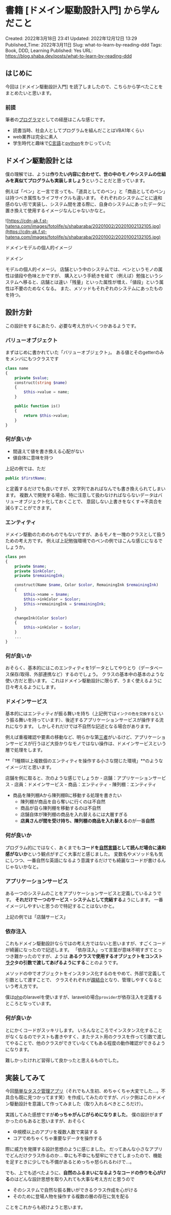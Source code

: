 # 書籍 [ドメイン駆動設計入門] から学んだこと

Created: 2022年3月18日 23:41
Updated: 2022年12月12日 13:29
Published_Time: 2022年3月11日
Slug: what-to-learn-by-reading-ddd
Tags: Book, DDD, Learning
Published: Yes
URL: https://blog.shaba.dev/posts/what-to-learn-by-reading-ddd

## はじめに

今回は [ドメイン駆動設計入門] を読了しましたので、こちらから学べたことをまとめたいと思います。

### 前提

筆者の[プログラマ](http://d.hatena.ne.jp/keyword/%A5%D7%A5%ED%A5%B0%A5%E9%A5%DE)としての経歴はこんな感じです。

- 読書当時、社会人としてプログラムを組んだことはVBA1年くらい
- web業界は完全に素人
- 学生時代と趣味で[C言語](http://d.hatena.ne.jp/keyword/C%B8%C0%B8%EC)と[python](http://d.hatena.ne.jp/keyword/python)をかじっていた

## ドメイン駆動設計とは

僕の理解では、ようは**作りたい内容に合わせて、世の中のモノやシステムの仕組みを真似てプログラムも実装しましょう**ということだと思っています。

例えば「ペン」と一言で言っても、「道具としてのペン」と「商品としてのペン」は持つべき属性もライフサイクルも違います。 それぞれのシステムごとに違和感のない形で実装し、システム間を渡る際に、自身のシステムにあったデータに置き換えて使用するイメージなんじゃないかなと。

![https://cdn-ak.f.st-hatena.com/images/fotolife/s/shabaraba/20201002/20201002132105.jpg](https://cdn-ak.f.st-hatena.com/images/fotolife/s/shabaraba/20201002/20201002132105.jpg)

ドメインモデルの個人的イメージ

ドメイン

モデルの個人的イメージ。 店舗という中のシステムでは、ペンというモノの属性は値段や色味とかですが、 購入という手続きを経て（例えば）勉強というシステムへ移ると、店舗とは違い「残量」といった属性が増え、「値段」という属性は不要のためなくなる。 また、メソッドもそれぞれのシステムにあったものを持つ。

## 設計方針

この設計をするにあたり、必要な考え方がいくつかあるようです。

### バリューオブジェクト

まずはじめに書かれていた「バリューオブジェクト」。 ある値とそのgetterのみをメンバにもつクラスです

```php
class name
{
    private $value;
    construct(string $name)
    {
        $this->value = name;
    }

    public function is()
    {
        return $this->value;
    }
}

```

### 何が良いか

- 間違えて値を書き換える心配がない
- 値自体に意味を持つ

上記の例では、ただ

```php
public $firstName;

```

と定義するだけでも良いですが、文字列であればなんでも書き換えられてしまいます。 複数人で開発する場合、特に注意して扱わなければならないデータはバリューオブジェクト化しておくことで、 意図しない上書きをなくす→不具合を減らすことができます。

### エンティティ

ドメイン駆動のためのものでもないですが、あるモノを一塊のクラスとして扱うための考え方です。 例えば上記勉強環境でのペンの例ではこんな感じになるでしょうか。

```php
class pen
{
    private $name;
    private $inkColor;
    private $remainingInk;

    construct(Name $name, Color $color, RemainingInk $remainingInk)
    {
        $this->name = $name;
        $this->inkColor = $color;
        $this->remainingInk = $remainingInk;
    }

    changeInk(Color $color)
    {
        $this->inkColor = $color;
    }
    ...
}

```

### 何が良いか

おそらく、基本的にはこのエンティティを1データとしてやりとり（データベース保存/取得、外部連携など）するのでしょう。 クラスの基本中の基本のような使い方だと思います。 これはドメイン駆動設計に限らず、うまく使えるように日々考えるようにします。

### ドメインサービス

基本的にはエンティティが振る舞いを持ち（上記例では`インクの色を交換する`という振る舞いを持っています）、後述するアプリケーションサービスが操作する流れになります。 しかしそれだけでは不自然な記述となる場合があります。

例えば重複確認や要素の移動など、明らかな第[三者](http://d.hatena.ne.jp/keyword/%BB%B0%BC%D4)がいるけど、アプリケーションサービスが行うほど大掛かりなモノではない操作は、ドメインサービスという層で処理をします。

**「1種類以上複数個のエンティティを操作する小さな閉じた環境」**のようなイメージだと思います。

店舗を例に取ると、次のような感じでしょうか - 店舗：アプリケーションサービス - 店員：ドメインサービス - 商品：エンティティ - 陳列棚：エンティティ

- 商品を陳列棚Aから陳列棚Bに移動する処理を書きたい
    - 陳列棚が商品を自ら奪いに行くのは不自然
    - 商品が自ら陳列棚を移動するのは不自然
    - 店舗自体が陳列棚の商品を入れ替えるには大層すぎる
    - **店員さんが間を受け持ち、陳列棚の商品を入れ替える**のが一番**自然**

### 何が良いか

プログラム的にではなく、あくまでも**コードを[自然言語](http://d.hatena.ne.jp/keyword/%BC%AB%C1%B3%B8%C0%B8%EC)として読んだ場合に違和感がないか**という観点がすごく大事だと感じました。 変数名やメソッド名も気にしつつ、一番自然な英語になるよう意識するだけでも綺麗なコードが書けるんじゃないかなと。

### アプリケーションサービス

ある一つのシステムのことをアプリケーションサービスと定義しているようです。 **それだけで一つのサービス・システムとして完結する**ようにします。 一番イメージしやすいと思うので特記することはないかと。

上記の例では「店舗サービス」

### 依存注入

これもドメイン駆動設計ならではの考え方ではないと思いますが、すごくコードが綺麗になったので記述します。 「依存注入」って言葉が意味不明すぎてとっつき難かったのですが、ようは **あるクラスで使用するオブジェクトをコンスト[ラク](http://d.hatena.ne.jp/keyword/%A5%E9%A5%AF)タの引数で渡してあげるようにする**ことのようです。

メソッドの中でオブジェクトをインスタンス化するのをやめて、外部で定義して引数として渡すことで、 クラスそれぞれが[疎結合](http://d.hatena.ne.jp/keyword/%C1%C2%B7%EB%B9%E7)となり、管理しやすくなるという考え方です。

僕は[php](http://d.hatena.ne.jp/keyword/php)のlaravelを使いますが、laravelの場合`provider`が依存注入を定義するところとなっています。

### 何が良いか

とにかくコードがスッキリします。 いろんなところでインスタンス化することがなくなるのでテストも書きやすく、またテスト用のクラスを作って引数で渡してやることで、他のクラスができていなくてもある程度の動作確認ができるようになります。

難しかったけれど習得して良かったと思えるものでした。

## 実装してみて

今回[簡単なタスク管理アプリ](https://timlog.from-garage.work/)（それでも人生初、めちゃくちゃ大変でした…。不具合も既に見つかってます笑）を作成してみたのですが、バック側はこのドメイン駆動設計を意識して作ってみました（取り入れるべきところだけ）。

実践してみた感想ですが**めっちゃがんじがらめになりました**。 僕の設計がまずかったのもあると思いますが、おそらく

- 中規模以上のアプリを複数人数で実装する
- コアでめちゃくちゃ重要なデータを操作する

際に威力を発揮する設計思想のように感じました。 だってあんな小さなアプリでどんだけクラス作るのか… 幸にも不幸にも堅牢にできてしまったので、機能を足すときに少しでも不備があるとめっちゃ怒られるわけで…。

でも、上でも述べたように、**自然のふるまいになるようなコードの作りを心がける**のはどんな設計思想を取り入れても大事な考え方だと思うので

- そのシステムで自然な振る舞いができるクラス作成を心がける
- そのために登場人物を操作する複数の層の存在に気を配る

ことをこれからも続けようと思います。